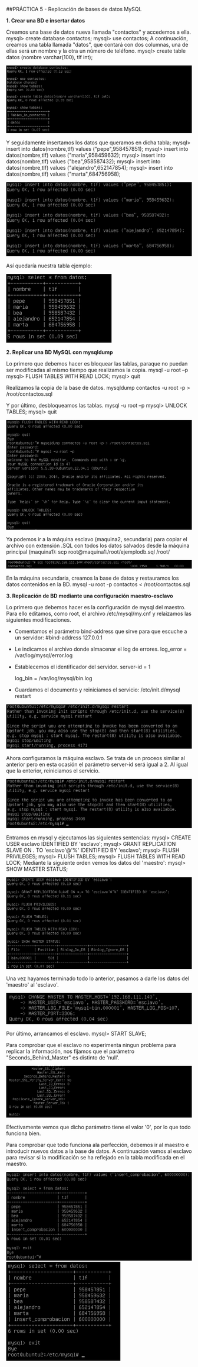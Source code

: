 ﻿##PRÁCTICA 5 - Replicación de bases de datos MySQL

**1. Crear una BD e insertar datos**

Creamos una base de datos nueva llamada "contactos" y accedemos a ella.
	mysql> create database contactos;
	mysql> use contactos;
A continuación, creamos una tabla llamada "datos", que contará con dos columnas, 
una de ellas será un nombre y la otra un número de teléfono.
	mysql> create table datos (nombre varchar(100), tlf int);

![img](https://github.com/MariaMma6/SWAP/blob/master/imagenes/imgP5/1.PNG  "Mysql")

Y seguidamente insertamos los datos que queramos en dicha tabla;
	mysql> insert into datos(nombre,tlf) values ("pepe",958457851);
	mysql> insert into datos(nombre,tlf) values ("maria",958459632);
	mysql> insert into datos(nombre,tlf) values ("bea",958587432);
	mysql> insert into datos(nombre,tlf) values ("alejandro",652147854);
	mysql> insert into datos(nombre,tlf) values ("marta",684756958);

![img](https://github.com/MariaMma6/SWAP/blob/master/imagenes/imgP5/2.PNG  "Mysql")

Así quedaría nuestra tabla ejemplo:

![img](https://github.com/MariaMma6/SWAP/blob/master/imagenes/imgP5/3.PNG  "Mysql")

**2. Replicar una BD MySQL con mysqldump**

Lo primero que debemos hacer es bloquear las tablas, paraque no puedan ser modificadas al mismo tiempo que realizamos la copia.
	mysql -u root –p
	mysql> FLUSH TABLES WITH READ LOCK;
	mysql> quit

Realizamos la copia de la base de datos.
	mysqldump contactos -u root -p > /root/contactos.sql

Y por último, desbloqueamos las tablas.
	mysql -u root –p
	mysql> UNLOCK TABLES;
	mysql> quit

![img](https://github.com/MariaMma6/SWAP/blob/master/imagenes/imgP5/4.PNG  "Mysql")


Ya podemos ir a la máquina esclavo (maquina2, secundaria) para copiar el archivo
con extensión .SQL con todos los datos salvados desde la máquina principal (maquina1):
	scp root@maquina1:/root/ejemplodb.sql /root/

![img](https://github.com/MariaMma6/SWAP/blob/master/imagenes/imgP5/5.PNG  "Mysql")

En la máquina secundaria, creamos la base de datos y restauramos los datos contenidos en la BD.
	mysql -u root -p contactos < /root/contactos.sql


**3. Replicación de BD mediante una configuración maestro-esclavo**

Lo primero que debemos hacer es la configuración de mysql del maestro. Para ello
editamos, como root, el archivo /etc/mysql/my.cnf y relaizamos las siguientes modificaciones.

- Comentamos el parámetro bind-address que sirve para que escuche a un servidor:
	#bind-address 127.0.0.1
- Le indicamos el archivo donde almacenar el log de errores.
	log_error = /var/log/mysql/error.log
- Establecemos el identificador del servidor.
	server-id = 1
	
	log_bin = /var/log/mysql/bin.log

- Guardamos el documento y reiniciamos el servicio:
	/etc/init.d/mysql restart

![img](https://github.com/MariaMma6/SWAP/blob/master/imagenes/imgP5/7.PNG  "Mysql")

Ahora configuramos la máquina esclavo. Se trata de un proceos similar al anterior pero
en esta ocasión el parámetro server-id será igual a 2. Al igual que la enterior, reiniciamos el servicio.

![img](https://github.com/MariaMma6/SWAP/blob/master/imagenes/imgP5/8.PNG  "Mysql")

Entramos en mysql y ejecutamos las siguientes sentencias:
	mysql> CREATE USER esclavo IDENTIFIED BY 'esclavo';
	mysql> GRANT REPLICATION SLAVE ON *.* TO 'esclavo'@'%' IDENTIFIED BY 'esclavo';
	mysql> FLUSH PRIVILEGES;
	mysql> FLUSH TABLES;
	mysql> FLUSH TABLES WITH READ LOCK;
Mediante la siguiente orden vemos los datos del 'maestro':
	mysql> SHOW MASTER STATUS;

![img](https://github.com/MariaMma6/SWAP/blob/master/imagenes/imgP5/9.PNG  "Mysql")

Una vez hayamos terminado todo lo anterior, pasamos a darle los datos del 'maestro' al 'esclavo'.

![img](https://github.com/MariaMma6/SWAP/blob/master/imagenes/imgP5/10.PNG  "Mysql")

Por último, arrancamos el esclavo.
	mysql> START SLAVE;

Para comprobar que el esclavo no experimenta ningun problema para replicar la información, nos fijamos 
que el parámetro "Seconds_Behind_Master" es distinto de 'null'.

![img](https://github.com/MariaMma6/SWAP/blob/master/imagenes/imgP5/11.PNG  "Mysql")

Efectivamente vemos que dicho parámetro tiene el valor '0', por lo que todo funciona bien.

Para comprobar que todo funciona ala perfección, debemos ir al maestro e introducir nuevos datos a
la base de datos. A continuación vamos al esclavo para revisar si la modificación se ha
reflejado en la tabla modificada en el maestro.

![img](https://github.com/MariaMma6/SWAP/blob/master/imagenes/imgP5/12.PNG  "Mysql")
![img](https://github.com/MariaMma6/SWAP/blob/master/imagenes/imgP5/13.PNG  "Mysql")
